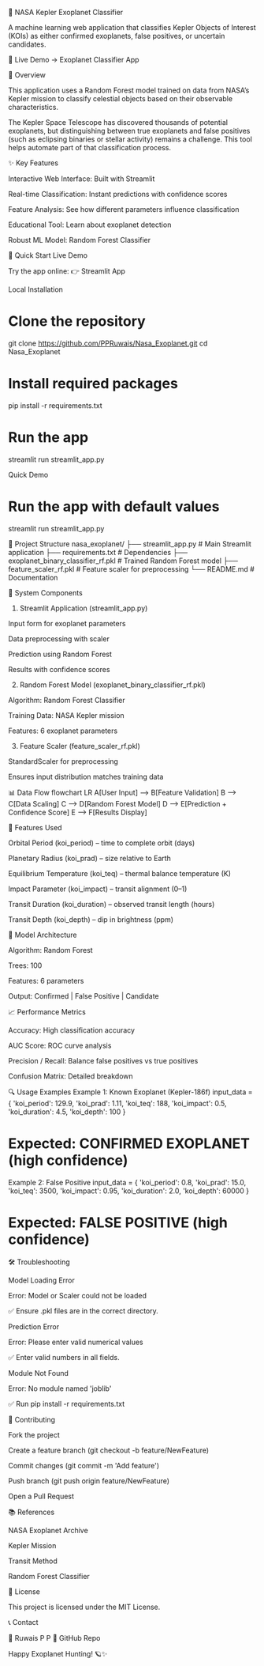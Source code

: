 🌌 NASA Kepler Exoplanet Classifier

A machine learning web application that classifies Kepler Objects of Interest (KOIs) as either confirmed exoplanets, false positives, or uncertain candidates.

🔗 Live Demo → Exoplanet Classifier App

🌟 Overview

This application uses a Random Forest model trained on data from NASA’s Kepler mission to classify celestial objects based on their observable characteristics.

The Kepler Space Telescope has discovered thousands of potential exoplanets, but distinguishing between true exoplanets and false positives (such as eclipsing binaries or stellar activity) remains a challenge.
This tool helps automate part of that classification process.

✨ Key Features

Interactive Web Interface: Built with Streamlit

Real-time Classification: Instant predictions with confidence scores

Feature Analysis: See how different parameters influence classification

Educational Tool: Learn about exoplanet detection

Robust ML Model: Random Forest Classifier

🚀 Quick Start
Live Demo

Try the app online:
👉 Streamlit App

Local Installation
# Clone the repository
git clone https://github.com/PPRuwais/Nasa_Exoplanet.git
cd Nasa_Exoplanet

# Install required packages
pip install -r requirements.txt

# Run the app
streamlit run streamlit_app.py

Quick Demo
# Run the app with default values
streamlit run streamlit_app.py

📁 Project Structure
nasa_exoplanet/
├── streamlit_app.py                 # Main Streamlit application
├── requirements.txt                 # Dependencies
├── exoplanet_binary_classifier_rf.pkl # Trained Random Forest model
├── feature_scaler_rf.pkl            # Feature scaler for preprocessing
└── README.md                        # Documentation

🔧 System Components
1. Streamlit Application (streamlit_app.py)

Input form for exoplanet parameters

Data preprocessing with scaler

Prediction using Random Forest

Results with confidence scores

2. Random Forest Model (exoplanet_binary_classifier_rf.pkl)

Algorithm: Random Forest Classifier

Training Data: NASA Kepler mission

Features: 6 exoplanet parameters

3. Feature Scaler (feature_scaler_rf.pkl)

StandardScaler for preprocessing

Ensures input distribution matches training data

📊 Data Flow
flowchart LR
A[User Input] --> B[Feature Validation]
B --> C[Data Scaling]
C --> D[Random Forest Model]
D --> E[Prediction + Confidence Score]
E --> F[Results Display]

🔬 Features Used

Orbital Period (koi_period) – time to complete orbit (days)

Planetary Radius (koi_prad) – size relative to Earth

Equilibrium Temperature (koi_teq) – thermal balance temperature (K)

Impact Parameter (koi_impact) – transit alignment (0–1)

Transit Duration (koi_duration) – observed transit length (hours)

Transit Depth (koi_depth) – dip in brightness (ppm)

🎯 Model Architecture

Algorithm: Random Forest

Trees: 100

Features: 6 parameters

Output: Confirmed | False Positive | Candidate

📈 Performance Metrics

Accuracy: High classification accuracy

AUC Score: ROC curve analysis

Precision / Recall: Balance false positives vs true positives

Confusion Matrix: Detailed breakdown

🔍 Usage Examples
Example 1: Known Exoplanet (Kepler-186f)
input_data = {
  'koi_period': 129.9,
  'koi_prad': 1.11,
  'koi_teq': 188,
  'koi_impact': 0.5,
  'koi_duration': 4.5,
  'koi_depth': 100
}
# Expected: CONFIRMED EXOPLANET (high confidence)

Example 2: False Positive
input_data = {
  'koi_period': 0.8,
  'koi_prad': 15.0,
  'koi_teq': 3500,
  'koi_impact': 0.95,
  'koi_duration': 2.0,
  'koi_depth': 60000
}
# Expected: FALSE POSITIVE (high confidence)

🛠️ Troubleshooting

Model Loading Error

Error: Model or Scaler could not be loaded


✅ Ensure .pkl files are in the correct directory.

Prediction Error

Error: Please enter valid numerical values


✅ Enter valid numbers in all fields.

Module Not Found

Error: No module named 'joblib'


✅ Run pip install -r requirements.txt

🤝 Contributing

Fork the project

Create a feature branch (git checkout -b feature/NewFeature)

Commit changes (git commit -m 'Add feature')

Push branch (git push origin feature/NewFeature)

Open a Pull Request

📚 References

NASA Exoplanet Archive

Kepler Mission

Transit Method

Random Forest Classifier

📄 License

This project is licensed under the MIT License.

📞 Contact

👤 Ruwais P P
🔗 GitHub Repo

Happy Exoplanet Hunting! 🪐✨
